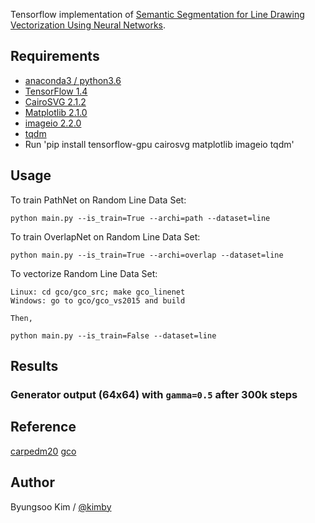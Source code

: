 Tensorflow implementation of [Semantic Segmentation for Line Drawing Vectorization Using Neural Networks](http://www.byungsoo.me).

## Requirements

- [anaconda3 / python3.6](https://www.anaconda.com/download/#linux)
- [TensorFlow 1.4](https://github.com/tensorflow/tensorflow)
- [CairoSVG 2.1.2](http://cairosvg.org/)
- [Matplotlib 2.1.0](https://matplotlib.org/)
- [imageio 2.2.0](https://pypi.python.org/pypi/imageio)
- [tqdm](https://github.com/tqdm/tqdm)
- Run 'pip install tensorflow-gpu cairosvg matplotlib imageio tqdm'

## Usage

To train PathNet on Random Line Data Set:
    
    python main.py --is_train=True --archi=path --dataset=line

To train OverlapNet on Random Line Data Set:
    
    python main.py --is_train=True --archi=overlap --dataset=line

To vectorize Random Line Data Set:

    Linux: cd gco/gco_src; make gco_linenet
    Windows: go to gco/gco_vs2015 and build
    
    Then,

    python main.py --is_train=False --dataset=line


## Results

### Generator output (64x64) with `gamma=0.5` after 300k steps

## Reference

[carpedm20](https://github.com/carpedm20/BEGAN-tensorflow)
[gco](http://vision.csd.uwo.ca/code/)

## Author

Byungsoo Kim / [@kimby](http://www.byungsoo.me)

<!-- 
## Useful Settings

anaconda: (Windows) [ImportError: No module named 'pip._vendor.requests.adapters' for any pip command](https://github.com/ContinuumIO/anaconda-issues/issues/6719)

    conda install pip -f

anaconda: (Windows) [dlopen() failed to load a library: cairo / cairo-2](https://github.com/Kozea/CairoSVG/issues/84)

    Install [GTK+](https://github.com/tschoonj/GTK-for-Windows-Runtime-Environment-Installer/releases/download/2017-11-15/gtk3-runtime-3.22.26-2017-11-15-ts-win64.exe)

git: replace existing folder

    git clone https://myrepo.com/git.git temp
    mv temp/.git code/.git
    rm -rf temp

git: line ending

    git config --global core.autocrlf true # for windows (checkout crlf, commit unix)
    git config --global core.autocrlf input # for linux (checkout as-is, commit unix)

git: save credentials

    git config --global credential.helper 'store --file ~/.git-credentials'

visual studio code: old tasks.json

    "version": "0.1.0",
	"command": "python",
	"isShellCommand": true,
	"args": ["${file}"],
	"showOutput": "always"

visual studio code: default setup of keybindings.json

    { "key": "f7",               "command": "workbench.action.tasks.runTask" },
    { "key": "shift+f7",         "command": "workbench.action.tasks.terminate" },
    { "key": "f6",               "command": "python.execInTerminal" }

visual studio code: specify python version in user/workspace settings

    "python.pythonPath": "~/Anaconda3/envs/py27/python"

visual studio code: stop at the beginning of debugging

    "stopOnEntry": false, (launch.json)
 -->



<!-- 
## Usage

First download [CelebA](http://mmlab.ie.cuhk.edu.hk/projects/CelebA.html) datasets with:

    $ apt-get install p7zip-full # ubuntu
    $ brew install p7zip # Mac
    $ python download.py

or you can use your own dataset by placing images like:

    data
    └── YOUR_DATASET_NAME
        ├── xxx.jpg (name doesn't matter)
        ├── yyy.jpg
        └── ...

To train a model:

    $ python main.py --dataset=CelebA --use_gpu=True
    $ python main.py --dataset=YOUR_DATASET_NAME --use_gpu=True

To test a model (use your `load_path`):

    $ python main.py --dataset=CelebA --load_path=CelebA_0405_124806 --use_gpu=True --is_train=False --split valid


## Results

### Generator output (64x64) with `gamma=0.5` after 300k steps

![all_G_z0_64x64](./assets/all_G_z0_64x64.png)


### Generator output (128x128) with `gamma=0.5` after 200k steps

![all_G_z0_64x64](./assets/all_G_z0_128x128.png)


### Interpolation of Generator output (64x64) with `gamma=0.5` after 300k steps

![interp_G0_64x64](./assets/interp_G0_64x64.png)


### Interpolation of Generator output (128x128) with `gamma=0.5` after 200k steps

![interp_G0_128x128](./assets/interp_G0_128x128.png)

    
### Interpolation of Discriminator output of real images
    
![alt tag](./assets/AE_batch.png)   
![alt tag](./assets/interp_1.png)   
![alt tag](./assets/interp_2.png)   
![alt tag](./assets/interp_3.png)   
![alt tag](./assets/interp_4.png)   
![alt tag](./assets/interp_5.png)   
![alt tag](./assets/interp_6.png)   
![alt tag](./assets/interp_7.png)   
![alt tag](./assets/interp_8.png)   
![alt tag](./assets/interp_9.png)   
![alt tag](./assets/interp_10.png)


## Related works

- [DCGAN-tensorflow](https://github.com/carpedm20/DCGAN-tensorflow)
- [DiscoGAN-pytorch](https://github.com/carpedm20/DiscoGAN-pytorch)
- [simulated-unsupervised-tensorflow](https://github.com/carpedm20/simulated-unsupervised-tensorflow)


## Author

Taehoon Kim / [@carpedm20](http://carpedm20.github.io) -->
